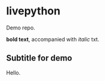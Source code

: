 # livepython
Demo repo.

**bold text**, accompanied with *italic* txt.

## Subtitle for demo

Hello.
